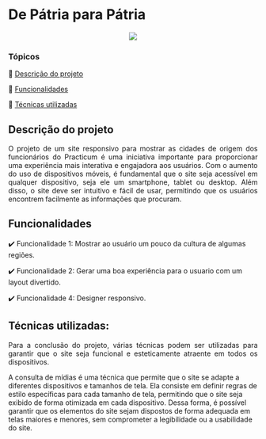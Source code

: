 <h1>De Pátria para Pátria</h1>

<p align="center">
   <img src="http://img.shields.io/static/v1?label=STATUS&message=CONCLUIDO&color=GREEN&style=for-the-badge"/>
</p>

### Tópicos

:small_blue_diamond: [Descrição do projeto](#descrição-do-projeto)

:small_blue_diamond: [Funcionalidades](#funcionalidades)

:small_blue_diamond: [Técnicas utilizadas](#técnicas-utilizadas-dash)

## Descrição do projeto

<p align="justify">
O projeto de um site responsivo para mostrar as cidades de origem dos funcionários do Practicum é uma iniciativa importante para proporcionar uma experiência mais interativa e engajadora aos usuários. Com o aumento do uso de dispositivos móveis, é fundamental que o site seja acessível em qualquer dispositivo, seja ele um smartphone, tablet ou desktop. Além disso, o site deve ser intuitivo e fácil de usar, permitindo que os usuários encontrem facilmente as informações que procuram.
</p>

## Funcionalidades

:heavy_check_mark: Funcionalidade 1: Mostrar ao usuário um pouco da cultura de algumas regiões.

:heavy_check_mark: Funcionalidade 2: Gerar uma boa experiência para o usuario com um layout divertido.

:heavy_check_mark: Funcionalidade 4: Designer responsivo.

## Técnicas utilizadas:

<p align="justify">
Para a conclusão do projeto, várias técnicas podem ser utilizadas para garantir que o site seja funcional e esteticamente atraente em todos os dispositivos.

A consulta de mídias é uma técnica que permite que o site se adapte a diferentes dispositivos e tamanhos de tela. Ela consiste em definir regras de estilo específicas para cada tamanho de tela, permitindo que o site seja exibido de forma otimizada em cada dispositivo. Dessa forma, é possível garantir que os elementos do site sejam dispostos de forma adequada em telas maiores e menores, sem comprometer a legibilidade ou a usabilidade do site.

</p>
